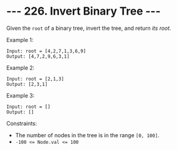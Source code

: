 # --- 226. Invert Binary Tree ---

Given the `root` of a binary tree, invert the tree, and return _its root_.

Example 1:
```
Input: root = [4,2,7,1,3,6,9]
Output: [4,7,2,9,6,3,1]
```

Example 2:
```
Input: root = [2,1,3]
Output: [2,3,1]
```

Example 3:
```
Input: root = []
Output: []
```

Constraints:

- The number of nodes in the tree is in the range `[0, 100]`.
- `-100 <= Node.val <= 100`
